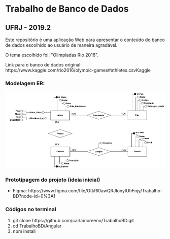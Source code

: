<h1>Trabalho de Banco de Dados</h1>
<h2>UFRJ - 2019.2</h2>
<p>Este repositório é uma aplicação Web para apresentar o conteúdo do banco de dados escolhido ao usuário de maneira agradável.</p>

<p>O tema escolhido foi: "Olimpíadas Rio 2016".</p>

<p>Link para o banco de dados original:
https://www.kaggle.com/rio2016/olympic-games#athletes.csvKaggle
</p>

<h3>Modelagem ER:</h3>
<img src="Angular/src/assets/imgs/modelagemER.jpg">

<h3>Prototipagem do projeto (ideia inicial)</h3>
<ul>
    <li>
        Figma: https://www.figma.com/file/OtkRl0awQRJIonyIUhFnjy/Trabalho-BD?node-id=0%3A1
    </li>
</ul>

<h3>Códigos no terminal</h3>
<ol>
    <li>
        git clone https://github.com/carlamoreeno/TrabalhoBD.git
    </li>
    <li>
        cd TrabalhoBD/Angular
    </li>
    <li>
        npm install
    </li>
</ol>